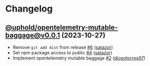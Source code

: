 # Changelog

## [@uphold/opentelemetry-mutable-baggage@v0.0.1](https://github.com/uphold/opentelemetry-js-contrib/releases/tag/%40uphold/opentelemetry-mutable-baggage%40v0.0.1) (2023-10-27)
- Remove `git add dist` from release [\#6](https://github.com/uphold/opentelemetry-js-contrib/pull/6) ([satazor](https://github.com/satazor))
- Set npm package access to public [\#4](https://github.com/uphold/opentelemetry-js-contrib/pull/4) ([satazor](https://github.com/satazor))
- Implement opentelemetry mutable baggage [\#2](https://github.com/uphold/opentelemetry-js-contrib/pull/2) ([diogotorres97](https://github.com/diogotorres97))

